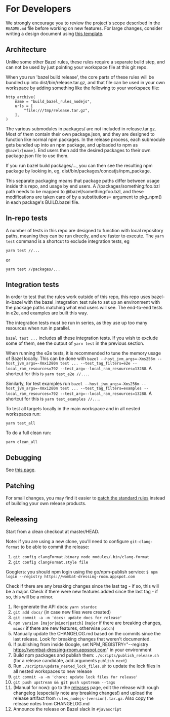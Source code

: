 # For Developers

We strongly encourage you to review the project's scope described in the `README.md` file before working on new features. For large changes, consider writing a design document using [this template](https://goo.gl/YCQttR).

## Architecture

Unlike some other Bazel rules, these rules require a separate build step, and
can not be used by just pointing your workspace file at this git repo.

When you run 'bazel build release', the core parts of these rules will be
bundled up into dist/bin/release.tar.gz, and that file can be used in your own
workspace by adding something like the following to your workspace file:

    http_archive(
        name = "build_bazel_rules_nodejs",
        urls = [
            "file:///tmp/release.tar.gz",
        ],
    )

The various submodules in packages/ are not included in release.tar.gz. Most of
them contain their own package.json, and they are designed to function like
normal npm packages. In the release process, each submodule gets bundled up into
an npm package, and uploaded to npm as `@bazel/[name]`. End users then add the
desired packages to their own package.json file to use them.

If you run bazel build packages/..., you can then see the resulting npm package
by looking in, eg, dist/bin/packages/concatjs/npm_package.

This separate packaging means that package paths differ between usage inside
this repo, and usage by end users. A //packages/something:foo.bzl path needs to be
mapped to @bazel/something:foo.bzl, and these modifications are taken care of
by a substitutions= argument to pkg_npm() in each package's BUILD.bazel file.

## In-repo tests

A number of tests in this repo are designed to function with local repository
paths, meaning they can be run directly, and are faster to execute. The `yarn
test` command is a shortcut to exclude integration tests, eg

    yarn test //...

or

    yarn test //packages/...

## Integration tests

In order to test that the rules work outside of this repo, this repo uses bazel-in-bazel with the
bazel_integration_test rule to set up an environment with the package paths matching what end users
will see. The end-to-end tests in e2e, and examples are built this way.

The integration tests must be run in series, as they use up too many resources when run in parallel.

`bazel test ...` includes all these integration tests. If you wish to exclude some of them, see the output of
`yarn test` in the previous section.

When running the e2e tests, it is recommended to tune the memory usage of Bazel locally. This can be done with `bazel --host_jvm_args=-Xms256m --host_jvm_args=-Xmx1280m test ... --test_tag_filters=e2e --local_ram_resources=792 --test_arg=--local_ram_resources=13288`. A shortcut for this is `yarn test_e2e //...`.

Similarly, for test examples run `bazel --host_jvm_args=-Xms256m --host_jvm_args=-Xmx1280m test ... --test_tag_filters=examples --local_ram_resources=792 --test_arg=--local_ram_resources=13288`. A shortcut for this is `yarn test_examples //...`.

To test all targets locally in the main workspace and in all nested workspaces run:

```
yarn test_all
```

To do a full clean run:

```
yarn clean_all
```

## Debugging

See [this page](./docs/debugging.md).

## Patching

For small changes, you may find it easier to [patch the standard
rules](./docs/changing-rules.md) instead of building your own release products.

## Releasing

Start from a clean checkout at master/HEAD.

Note: if you are using a new clone, you'll need to configure `git-clang-format` to be able to commit the release:

1. `git config clangFormat.binary node_modules/.bin/clang-format`
1. `git config clangFormat.style file`

Googlers: you should npm login using the go/npm-publish service: `$ npm login --registry https://wombat-dressing-room.appspot.com`

Check if there are any breaking changes since the last tag - if so, this will be a major. Check if there were new features added since the last tag - if so, this will be a minor.

1. Re-generate the API docs: `yarn stardoc`
1. `git add docs/` (in case new files were created)
1. `git commit -a -m 'docs: update docs for release'`
1. `npm version [major|minor|patch]` (`major` if there are breaking changes, `minor` if there are new features, otherwise `patch`)
1. Manually update the CHANGELOG.md based on the commits since the last release. Look for breaking changes that weren't documented.
1. If publishing from inside Google, set NPM_REGISTRY="--registry https://wombat-dressing-room.appspot.com" in your environment
1. Build npm packages and publish them: `./scripts/publish_release.sh` (for a release candidate, add arguments `publish next`)
1. Run `./scripts/update_nested_lock_files.sh` to update the lock files in all nested workspaces to new release
1. `git commit -a -m 'chore: update lock files for release'`
1. `git push upstream && git push upstream --tags`
1. (Manual for now): go to the [releases] page, edit the release with rough changelog (especially note any breaking changes!) and upload the release artifact from `rules_nodejs-[version].tar.gz`. Also copy the release notes from CHANGELOG.md
1. Announce the release on Bazel slack in `#javascript`

[releases]: https://github.com/bazelbuild/rules_nodejs/releases
